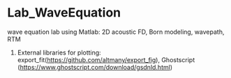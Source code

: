 # Lab_WaveEquation
wave equation lab using Matlab: 2D acoustic FD, Born modeling, wavepath, RTM
1. External libraries for plotting: export_fit(https://github.com/altmany/export_fig), 
                                    Ghostscript (https://www.ghostscript.com/download/gsdnld.html)
